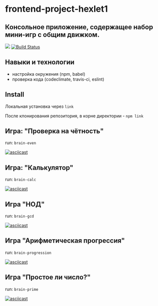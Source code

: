 # frontend-project-hexlet1

## Консольное приложение, содержащее набор мини-игр с общим движком.

<a href="https://codeclimate.com/github/jurassic-period/frontend-project-hexlet1/maintainability"><img src="https://api.codeclimate.com/v1/badges/14aa4c2355bfe2cf9b0e/maintainability" /></a></a> [![Build Status](https://travis-ci.org/jurassic-period/frontend-project-hexlet1.svg?branch=master)](https://travis-ci.org/jurassic-period/frontend-project-hexlet1)

## Навыки и технологии

+ настройка окружения (npm, babel)
+ проверка кода (codeclimate, travis-ci, eslint)

## Install

Локальная установка через `link`

После клонирования репозитория, в корне директории - `npm link`

## Игра: "Проверка на чётность"
run: `brain-even`

[![asciicast](https://asciinema.org/a/Y2lcwmvv0zOrNNB2iP3T5rBPZ.svg)](https://asciinema.org/a/Y2lcwmvv0zOrNNB2iP3T5rBPZ)

## Игра: "Калькулятор"
run: `brain-calc`

[![asciicast](https://asciinema.org/a/dMMsXkY0fh0921pl5TPlqcsbP.svg)](https://asciinema.org/a/dMMsXkY0fh0921pl5TPlqcsbP)

## Игра "НОД"
run: `brain-gcd`

[![asciicast](https://asciinema.org/a/BCnE8D1ymSX48z03J8oLZhnNX.svg)](https://asciinema.org/a/BCnE8D1ymSX48z03J8oLZhnNX)

## Игра "Арифметическая прогрессия"
run: `brain-progression`

[![asciicast](https://asciinema.org/a/VX6YYfnOvXaApcx5sDCLoJ9de.svg)](https://asciinema.org/a/VX6YYfnOvXaApcx5sDCLoJ9de)

## Игра "Простое ли число?"
run: `brain-prime`

[![asciicast](https://asciinema.org/a/sG0lDF0ew91f0i9kkO7EvJH9d.svg)](https://asciinema.org/a/sG0lDF0ew91f0i9kkO7EvJH9d)